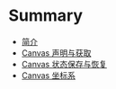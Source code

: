 # Summary

* [简介](README.md)
* [Canvas 声明与获取](chapter1_canvas_sheng_ming_yu_huo_qu.md)
* [Canvas 状态保存与恢复](chapter2_canvas_zhuang_tai_bao_cun_yu_hui_fu_md_md_.md)
* [Canvas 坐标系](chapter3_canvas_zuo_biao_xi_md.md)

